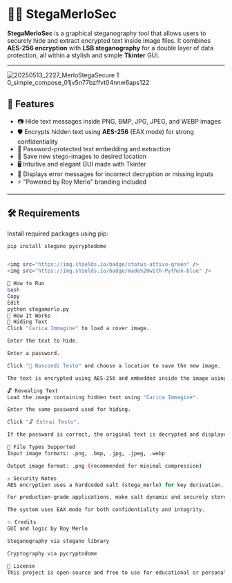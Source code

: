 # 🕵️‍♂️ StegaMerloSec



**StegaMerloSec** is a graphical steganography tool that allows users to securely hide and extract encrypted text inside image files. It combines **AES-256 encryption** with **LSB steganography** for a double layer of data protection, all within a stylish and simple **Tkinter** GUI.

---
![20250513_2227_MerloStegaSecure 1 0_simple_compose_01jv5n77bzffvt04nnw6aps122](https://github.com/user-attachments/assets/6fe7b67f-1eb2-464a-b609-027042a69966)

## 🔐 Features

- 📷 Hide text messages inside PNG, BMP, JPG, JPEG, and WEBP images
- 🛡️ Encrypts hidden text using **AES-256** (EAX mode) for strong confidentiality
- 🔐 Password-protected text embedding and extraction
- 💾 Save new stego-images to desired location
- 🖥️ Intuitive and elegant GUI made with Tkinter
- 🧪 Displays error messages for incorrect decryption or missing inputs
- ⚡ "Powered by Roy Merlo" branding included

---

## 🛠 Requirements

Install required packages using pip:

```bash
pip install stegano pycryptodome


<img src="https://img.shields.io/badge/status-attivo-green" />
<img src="https://img.shields.io/badge/made%20with-Python-blue" />

🚀 How to Run
bash
Copy
Edit
python stegamerlo.py
🧰 How It Works
🔐 Hiding Text
Click "Carica Immagine" to load a cover image.

Enter the text to hide.

Enter a password.

Click "🔐 Nascondi Testo" and choose a location to save the new image.

The text is encrypted using AES-256 and embedded inside the image using LSB steganography.

🔓 Revealing Text
Load the image containing hidden text using "Carica Immagine".

Enter the same password used for hiding.

Click "🔓 Estrai Testo".

If the password is correct, the original text is decrypted and displayed.

📂 File Types Supported
Input image formats: .png, .bmp, .jpg, .jpeg, .webp

Output image format: .png (recommended for minimal compression)

⚠️ Security Notes
AES encryption uses a hardcoded salt (stega_merlo) for key derivation.

For production-grade applications, make salt dynamic and securely stored.

The system uses EAX mode for both confidentiality and integrity.

✨ Credits
GUI and logic by Roy Merlo

Steganography via stegano library

Cryptography via pycryptodome

📃 License
This project is open-source and free to use for educational or personal projects.


